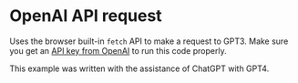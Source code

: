 # OpenAI API request

Uses the browser built-in `fetch` API to make a request to GPT3. Make sure you get an [API key from OpenAI](https://platform.openai.com/docs/quickstart?context=python) to run this code properly.

This example was written with the assistance of ChatGPT with GPT4.
